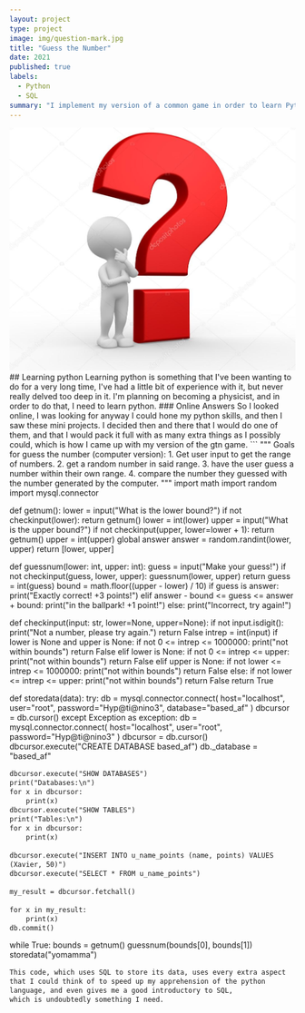 ```yaml
---
layout: project
type: project
image: img/question-mark.jpg
title: "Guess the Number"
date: 2021
published: true
labels:
  - Python
  - SQL
summary: "I implement my version of a common game in order to learn Python and SQL"
---
```


<img class="img-fluid" src="../img/question-mark.jpg">
## Learning python
Learning python is something that I've been wanting to do for a very long time, I've had a little bit of experience with it, but never really delved too deep in it.
I'm planning on becoming a physicist, and in order to do that, I need to learn python. 
### Online Answers
So I looked online, I was looking for anyway I could hone my python skills, and then I saw these mini projects. I decided then and there that I would do one of them,
and that I would pack it full with as many extra things as I possibly could, which is how I came up with my version of the gtn game.
```
"""
Goals for guess the number (computer version):
1. Get user input to get the range of numbers.
2. get a random number in said range.
3. have the user guess a number within their own range.
4. compare the number they guessed with
   the number generated by the computer.
"""
import math
import random
import mysql.connector


def getnum():
    lower = input("What is the lower bound?")
    if not checkinput(lower):
        return getnum()
    lower = int(lower)
    upper = input("What is the upper bound?")
    if not checkinput(upper, lower=lower + 1):
        return getnum()
    upper = int(upper)
    global answer
    answer = random.randint(lower, upper)
    return [lower, upper]


def guessnum(lower: int, upper: int):
    guess = input("Make your guess!")
    if not checkinput(guess, lower, upper):
        guessnum(lower, upper)
        return
    guess = int(guess)
    bound = math.floor((upper - lower) / 10)
    if guess is answer:
        print("Exactly correct! +3 points!")
    elif answer - bound <= guess <= answer + bound:
        print("in the ballpark! +1 point!")
    else:
        print("Incorrect, try again!")


def checkinput(input: str, lower=None, upper=None):
    if not input.isdigit():
        print("Not a number, please try again.")
        return False
    intrep = int(input)
    if lower is None and upper is None:
        if not 0 <= intrep <= 1000000:
            print("not within bounds")
            return False
    elif lower is None:
        if not 0 <= intrep <= upper:
            print("not within bounds")
            return False
    elif upper is None:
        if not lower <= intrep <= 1000000:
            print("not within bounds")
            return False
    else:
        if not lower <= intrep <= upper:
            print("not within bounds")
            return False
    return True


def storedata(data):
    try:
        db = mysql.connector.connect(
            host="localhost",
            user="root",
            password="Hyp@ti@nino3",
            database="based_af"
        )
        dbcursor = db.cursor()
    except Exception as exception:
        db = mysql.connector.connect(
            host="localhost",
            user="root",
            password="Hyp@ti@nino3"
        )
        dbcursor = db.cursor()
        dbcursor.execute("CREATE DATABASE based_af")
        db._database = "based_af"

    dbcursor.execute("SHOW DATABASES")
    print("Databases:\n")
    for x in dbcursor:
        print(x)
    dbcursor.execute("SHOW TABLES")
    print("Tables:\n")
    for x in dbcursor:
        print(x)

    dbcursor.execute("INSERT INTO u_name_points (name, points) VALUES (Xavier, 50)")
    dbcursor.execute("SELECT * FROM u_name_points")

    my_result = dbcursor.fetchall()

    for x in my_result:
        print(x)
    db.commit()


while True:
    bounds = getnum()
    guessnum(bounds[0], bounds[1])
    storedata("yomamma")
```
This code, which uses SQL to store its data, uses every extra aspect that I could think of to speed up my apprehension of the python language, and even gives me a good introductory to SQL,
which is undoubtedly something I need. 
